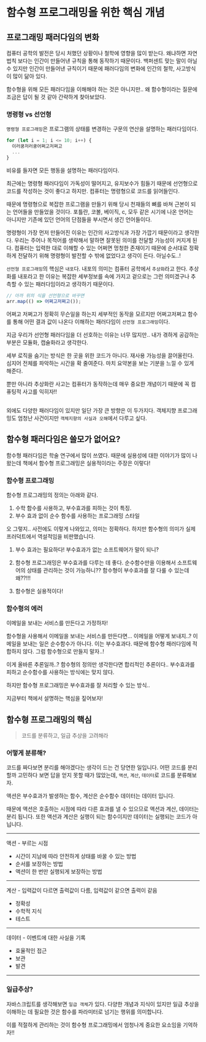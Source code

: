 # 함수형 프로그래밍을 위한 핵심 개념

## 프로그래밍 패러다임의 변화

컴퓨터 공학의 발전은 당시 처했던 상황이나 철학에 영향을 많이 받는다. 왜냐하면 자연 법칙 보다는 인간이 만들어낸 규칙을 통해 동작하기 때문이다. 백퍼센트 맞는 말이 아닐 수 있지만 인간이 만들어낸 규칙이기 때문에 패러다임의 변화에 인간의 철학, 사고방식이 많이 닮아 있다.

함수형을 위해 모든 패러다임을 이해해야 하는 것은 아니지만.. 왜 함수형이라는 질문에 조금은 답이 될 것 같아 간략하게 찾아보았다.

### 명령형 vs 선언형

`명령형 프로그래밍`은 프로그램의 상태를 변경하는 구문의 연산을 설명하는 패러다임이다.

```js
for (let i = 1; i <= 10; i++) {
  이러쿵저러쿵어쩌고저쩌고
  ...
}
```

비유를 들자면 모든 행동을 설명하는 패러다임이다.

최근에는 명령형 패러다임이 가독성이 떨어지고, 유지보수가 힘들기 때문에 선언형으로 코드를 작성하는 것이 좋다고 하지만. 컴퓨터는 명령형으로 코드를 읽어들인다.

때문에 명령형으로 복잡한 프로그램을 만들기 위해 당시 천재들의 뼈를 바쳐 근본이 되는 언어들을 만들었을 것이다. 포틀란, 코볼, 베이직, c, 모두 같은 시기에 나온 언어는 아니지만 기존에 있던 언어의 단점들을 부시면서 생긴 언어들이다.

명령형이 가장 먼저 만들어진 이유는 인간의 사고방식과 가장 가깝기 때문이라고 생각한다. 우리는 주어나 목적어를 생략해서 말하면 잘못된 의미를 전달할 가능성이 커지게 된다. 컴퓨터는 입력한 대로 이해할 수 있는 어쩌면 멍청한 존재이기 때문에 순서대로 정확하게 전달하기 위해 명령형이 발전할 수 밖에 없었다고 생각이 든다. 아닐수도..!

`선언형 프로그래밍`의 핵심은 `내포`다. 내포의 의미는 컴퓨터 공학에서 `추상화`라고 한다. 추상화를 내포라고 한 이유는 복잡한 세부정보를 속에 가지고 겉으로는 그런 의미겠구나 추측할 수 있는 패러다임이라고 생각하기 때문이다.

```js
// 아까 위의 식을 선언형으로 바꾸면
arr.map(() => 어쩌고저쩌고());
```

어쩌고 저쩌고가 정확히 무슨일을 하는지 세부적인 동작을 모르지만 어쩌고저쩌고 함수를 통해 어떤 결과 값이 나온다 이해하는 패러다임이 `선언형 프로그래밍`이다.

지금 우리가 선언형 패러다임을 더 선호하는 이유는 너무 많지만.. 내가 겪하게 공감하는 부분은 모듈화, 캡슐화라고 생각한다.

세부 로직을 숨기는 방식은 한 곳을 위한 코드가 아니다. 재사용 가능성을 끌어올린다. 심지어 전체를 파악하는 시간을 확 줄여준다. 마치 요약본을 보는 기분을 느낄 수 있게 해준다.

뿐만 아니라 추상화란 사고는 컴퓨터가 동작하는데 매우 중요한 개념이기 때문에 꼭 컴퓨팅적 사고를 익히자!!

##

외에도 다양한 패러다임이 있지만 일단 가장 큰 방향은 이 두가지다. 객체지향 프로그래밍도 엄청난 사건이지만 `객체지향의 사실과 오해`에서 다루고 싶다.

## 함수형 패러다임은 쓸모가 없어요?

함수형 패러다임은 학술 연구에서 많이 쓰였다. 때문에 실용성에 대한 이야기가 많이 나왔는데 책에서 함수형 프로그래밍은 실용적이라는 주장은 이렇다!

### 함수형 프로그래밍

함수형 프로그래밍의 정의는 아래와 같다.

1. 수학 함수를 사용하고, 부수효과를 피하는 것이 특징.
2. 부수 효과 없이 순수 함수를 사용하는 프로그래밍 스타일

오 그렇지.. 사전에도 이렇게 나와있고, 의미는 정확하다. 하지만 함수형의 의미가 실제 프러덕트에서 역설적임을 비판했습니다.

1. 부수 효과는 필요하다!
   부수효과가 없는 소프트웨어가 말이 되니?

2. 함수형 프로그래밍은 부수효과를 다루는 데 좋다.
   순수함수만을 이용해서 소프트웨어의 상태를 관리하는 것이 가능하니?? 함수형이 부수효과를 잘 다룰 수 있는데 왜??!!!

3. 함수형은 실용적이다!

### 함수형의 에러

이메일을 보내는 서비스를 만든다고 가정하자!

함수형을 사용해서 이메일을 보내는 서비스를 만든다면... 이메일을 어떻게 보내지..?
이메일을 보내는 일은 순수함수가 아니다. 이는 부수효과다. 때문에 함수형 패러다임에 적합하지 않다. 그럼 함수형으로 만들지 말자..!

이게 올바른 추론일까..? 함수형의 정의만 생각한다면 합리적인 추론이다.. 부수효과를 피하고 순수함수를 사용하는 방식에는 맞지 않다.

하지만 함수형 프로그래밍은 부수효과를 잘 처리할 수 있는 방식..

지금부터 책에서 설명하는 핵심을 짚어보자!

## 함수형 프로그래밍의 핵심

> 코드를 분류하고, 일급 추상을 고려해라

### 어떻게 분류해?

코드를 짜다보면 분리를 해야겠다는 생각이 드는 건 당연한 일입니다. 어떤 코드를 분리할까 고민하다 보면 답을 얻지 못할 때가 많았는데, `액션`, `계산`, `데이터`로 코드를 분류해보자.

액션은 부수효과가 발생하는 함수, 계산은 순수함수 데이터는 데이터 입니다.

때문에 액션은 호출하는 시점에 따라 다른 효과를 낼 수 있으므로 액션과 계산, 데이터는 분리 됩니다. 또한 액션과 계산은 실행이 되는 함수이지만 데이터는 실행되는 코드가 아닙니다.

---

액션 - 부르는 시점

- 시간이 지남에 따라 안전하게 상태를 바꿀 수 있는 방법
- 순서를 보장하는 방법
- 액션이 한 번만 실행되게 보장하는 방법

---

계산 - 입력값이 다르면 출력값이 다름, 입력값이 같으면 출력이 같음

- 정확성
- 수학적 지식
- 테스트

---

데이터 - 이벤트에 대한 사실을 기록

- 효율적인 접근
- 보관
- 발견

---

### 일급추상?

자바스크립트를 생각해보면 `일급 객체`가 있다. 다양한 개념과 지식이 있지만 일급 추상을 이해하는 데 필요한 것은 함수를 파라미터로 넘기는 행위를 의미합니다.

이를 적절하게 관리하는 것이 함수형 프로그래밍에서 엄청나게 중요한 요소임을 기억하자!!
